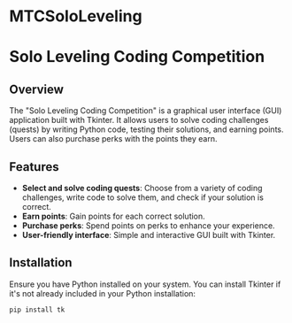 # MTCSoloLeveling
# Solo Leveling Coding Competition

## Overview

The "Solo Leveling Coding Competition" is a graphical user interface (GUI) application built with Tkinter. It allows users to solve coding challenges (quests) by writing Python code, testing their solutions, and earning points. Users can also purchase perks with the points they earn.

## Features

- **Select and solve coding quests**: Choose from a variety of coding challenges, write code to solve them, and check if your solution is correct.
- **Earn points**: Gain points for each correct solution.
- **Purchase perks**: Spend points on perks to enhance your experience.
- **User-friendly interface**: Simple and interactive GUI built with Tkinter.

## Installation

Ensure you have Python installed on your system. You can install Tkinter if it's not already included in your Python installation:

```sh
pip install tk
